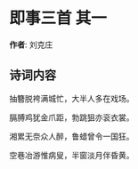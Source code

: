 # 即事三首  其一

**作者**: 刘克庄

## 诗词内容

抽簪脱袴满城忙，大半人多在戏场。

膈膊鸡犹金爪距，勃跳狙亦衮衣裳。

湘累无奈众人醉，鲁蜡曾令一国狂。

空巷冶游惟病叟，半窗淡月伴昏黄。

